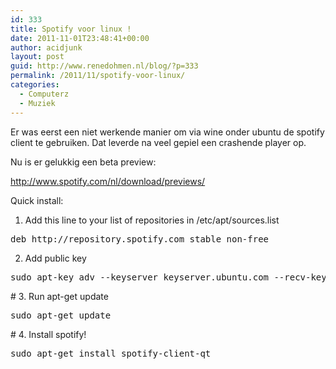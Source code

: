 ```yaml
---
id: 333
title: Spotify voor linux !
date: 2011-11-01T23:48:41+00:00
author: acidjunk
layout: post
guid: http://www.renedohmen.nl/blog/?p=333
permalink: /2011/11/spotify-voor-linux/
categories:
  - Computerz
  - Muziek
---
```

Er was eerst een niet werkende manier om via wine onder ubuntu de spotify client te gebruiken. Dat leverde na veel gepiel een crashende player op.

Nu is er gelukkig een beta preview:
  
http://www.spotify.com/nl/download/previews/

Quick install:
  
1. Add this line to your list of repositories in /etc/apt/sources.list

<pre>deb http://repository.spotify.com stable non-free</pre>

2. Add public key 

<pre>sudo apt-key adv --keyserver keyserver.ubuntu.com --recv-keys 4E9CFF4E</pre>

\# 3. Run apt-get update

<pre>sudo apt-get update</pre>

\# 4. Install spotify!

<pre>sudo apt-get install spotify-client-qt</pre>